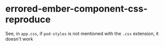 # errored-ember-component-css-reproduce

See, in `app.css`, if `pod-styles` is not mentioned with the `.css` extension, it doesn't work
